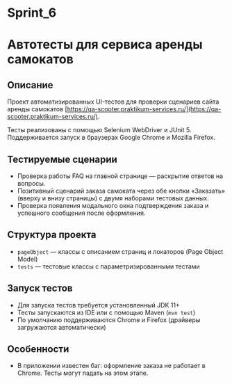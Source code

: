 # Sprint_6
# Автотесты для сервиса аренды самокатов

## Описание
Проект автоматизированных UI-тестов для проверки сценариев сайта аренды самокатов [https://qa-scooter.praktikum-services.ru/](https://qa-scooter.praktikum-services.ru/).

Тесты реализованы с помощью Selenium WebDriver и JUnit 5.  
Поддерживается запуск в браузерах Google Chrome и Mozilla Firefox.

## Тестируемые сценарии
- Проверка работы FAQ на главной странице — раскрытие ответов на вопросы.
- Позитивный сценарий заказа самоката через обе кнопки «Заказать» (вверху и внизу страницы) с двумя наборами тестовых данных.
- Проверка появления модального окна подтверждения заказа и успешного сообщения после оформления.

## Структура проекта
- `pageObject` — классы с описанием страниц и локаторов (Page Object Model)
- `tests` — тестовые классы с параметризированными тестами

## Запуск тестов
- Для запуска тестов требуется установленный JDK 11+
- Тесты запускаются из IDE или с помощью Maven (`mvn test`)
- По умолчанию поддерживаются Chrome и Firefox (драйверы загружаются автоматически)

## Особенности
- В приложении известен баг: оформление заказа не работает в Chrome. Тесты могут падать на этом этапе.


